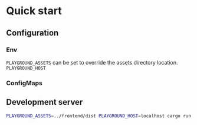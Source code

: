 # Quick start

## Configuration

### Env

`PLAYGROUND_ASSETS` can be set to override the assets directory location.
`PLAYGROUND_HOST` 

### ConfigMaps

## Development server

```bash
PLAYGROUND_ASSETS=../frontend/dist PLAYGROUND_HOST=localhost cargo run
```